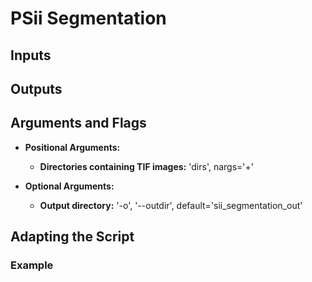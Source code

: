 # PSii Segmentation

## Inputs

## Outputs

## Arguments and Flags
* **Positional Arguments:** 
    * **Directories containing TIF images:** 'dirs', nargs='+'               

* **Optional Arguments:**
    * **Output directory:** '-o', '--outdir', default='sii_segmentation_out'
       
## Adapting the Script
                                        
### Example

